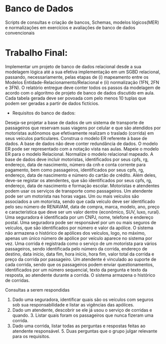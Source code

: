 # Banco de Dados

Scripts de consultas e criação de bancos, Schemas, modelos lógicos(MER) e normalizações em exercícios e avaliações de banco de dados convencionais

# Trabalho Final:

Implementar um projeto de banco de dados relacional desde a sua modelagem lógica até a sua efetiva implementação em um SGBD relacional, passando, necessariamente, pelas etapas de (i) mapeamento entre os Modelos Entidade-Relacionamento/Relacional e (ii) normalização (1FN, 2FN e 3FN). O relatório entregue deve conter todos os passos da modelagem de acordo com o algoritmo de projeto de banco de dados discutido em aula. Cada tabela gerada deve ser povoada com pelo menos 10 tuplas que podem ser geradas a partir de dados fictícios. 

- Requisitos do banco de dados:
   
Deseja-se projetar a base de dados de um sistema de transporte de passageiros que reservam suas viagens por celular e que são atendidos por motoristas autônomos que efetivamente realizam o traslado (corrida) em seus veículos particulares. 
Construa o modelo ER referente à base de dados. A base de dados não deve conter redundância de dados. O modelo ER pode ser representado com a notação vista nas aulas. Mapeie o modelo ER para o modelo Relacional. Normalize o modelo relacional mapeado. 
A base de dados deve incluir motoristas, identificados por seus cpfs, rg, endereço, data de nascimento, número da cnh e conta corrente para pagamento, bem como passageiros, identificados por seus cpfs, rg, endereço, data de nascimento e número do cartão de crédito. Além deles, deve-se registar os atendentes, que são identificados por seus cpfs, rg, endereço, data de nascimento e formação escolar. Motoristas e atendentes podem usar os serviços de transporte como passageiros. Um atendente pode ser um motorista nas horas vagas. 
Um ou mais veículos são associados a um motorista, sendo que cada veículo deve ser identificado pelo seu número de RENAVAM, data de compra, marca, modelo, ano, preço e característica que deve ser um valor dentre {econômico, SUV, luxo, rural}. 
Uma seguradora é identificada por um CNPJ, nome, telefone e endereço postal. Uma seguradora pode ser responsável por um ou mais seguros de veículos, que são identificados por número e valor da apólice. O sistema não armazena o histórico de apólices dos veículos, logo, no máximo, apenas um único número de apólice por veículo aparece no sistema por vez. 
Uma corrida é registrada como o serviço de um motorista para vários passageiros, sendo identificada pelo número da corrida, endereço de destino, data início, data fim, hora início, hora fim, valor total da corrida e preço da corrida por passageiro. Um atendente é vinculado ao suporte de cada corrida, sendo que os passageiros podem enviar questionamentos, identificados por um número sequencial, texto da pergunta e texto da resposta, ao atendente durante a corrida. O sistema armazena o histórico de corridas.

Consultas a serem respondidas 
1. Dado uma seguradora, identificar quais são os veículos com seguros sob sua responsabilidade e listar as vigências das apólices. 
2. Dado um atendente, descobrir se ele já usou o serviço de corridas e quando. 3. Listar quais foram os passageiros que nunca fizeram uma corrida. 
4. Dado uma corrida, listar todas as perguntas e respostas feitas ao atendente responsável. 5. Duas perguntas que o grupo julgar relevante para os requisitos. 


